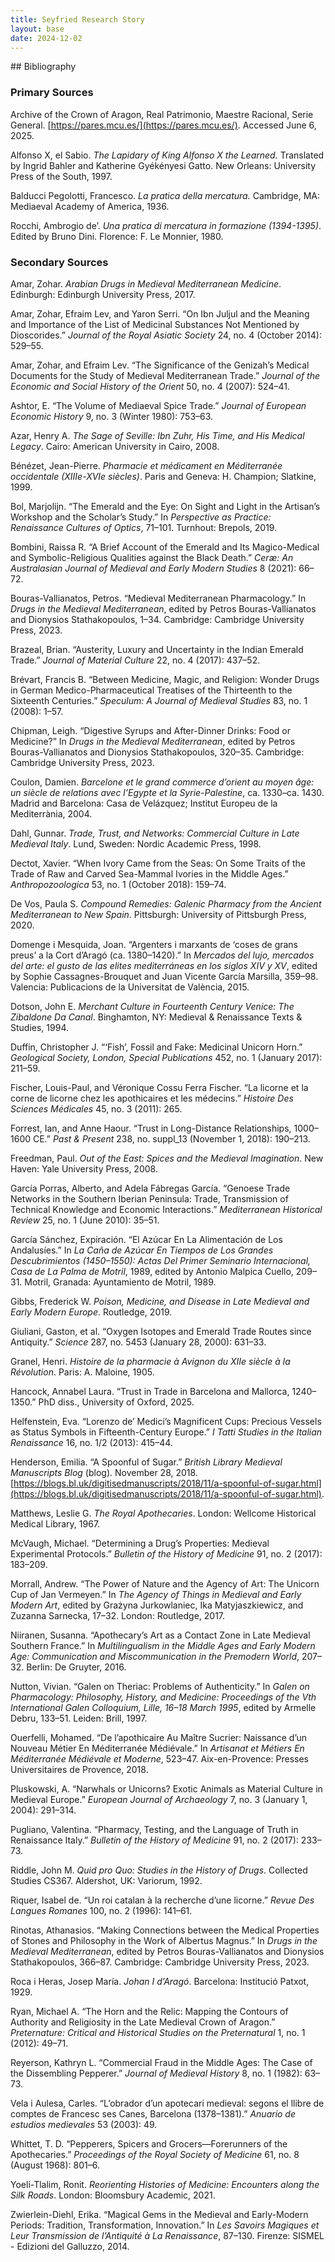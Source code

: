 ```yaml
---
title: Seyfried Research Story
layout: base
date: 2024-12-02
---
```

<link rel="stylesheet" href="path/to/bootstrap.min.css">
<link rel="stylesheet" href="assets/css/main.css">
## Bibliography

### Primary Sources
Archive of the Crown of Aragon, Real Patrimonio, Maestre Racional, Serie General. [https://pares.mcu.es/](https://pares.mcu.es/). Accessed June 6, 2025.

Alfonso X, el Sabio. *The Lapidary of King Alfonso X the Learned.* Translated by Ingrid Bahler and Katherine Gyékényesi Gatto. New Orleans: University Press of the South, 1997.

Balducci Pegolotti, Francesco. *La pratica della mercatura.* Cambridge, MA: Mediaeval Academy of America, 1936.

Rocchi, Ambrogio de’. *Una pratica di mercatura in formazione (1394-1395)*. Edited by Bruno Dini. Florence: F. Le Monnier, 1980.
<br style="clear: both">
### Secondary Sources
Amar, Zohar. *Arabian Drugs in Medieval Mediterranean Medicine*. Edinburgh: Edinburgh University Press, 2017.

Amar, Zohar, Efraim Lev, and Yaron Serri. “On Ibn Juljul and the Meaning and Importance of the List of Medicinal Substances Not Mentioned by Dioscorides.” *Journal of the Royal Asiatic Society* 24, no. 4 (October 2014): 529–55.

Amar, Zohar, and Efraim Lev. “The Significance of the Genizah’s Medical Documents for the Study of Medieval Mediterranean Trade.” *Journal of the Economic and Social History of the Orient* 50, no. 4 (2007): 524–41.

Ashtor, E. “The Volume of Mediaeval Spice Trade.” *Journal of European Economic History* 9, no. 3 (Winter 1980): 753–63.

Azar, Henry A. *The Sage of Seville: Ibn Zuhr, His Time, and His Medical Legacy*. Cairo: American University in Cairo, 2008.

Bénézet, Jean-Pierre. *Pharmacie et médicament en Méditerranée occidentale (XIIIe-XVIe siècles)*. Paris and Geneva: H. Champion; Slatkine, 1999.

Bol, Marjolijn. “The Emerald and the Eye: On Sight and Light in the Artisan’s Workshop and the Scholar’s Study.” In *Perspective as Practice: Renaissance Cultures of Optics*, 71–101. Turnhout: Brepols, 2019.

Bombini, Raissa R. “A Brief Account of the Emerald and Its Magico-Medical and Symbolic-Religious Qualities against the Black Death.” *Ceræ: An Australasian Journal of Medieval and Early Modern Studies* 8 (2021): 66–72.

Bouras-Vallianatos, Petros. “Medieval Mediterranean Pharmacology.” In *Drugs in the Medieval Mediterranean*, edited by Petros Bouras-Vallianatos and Dionysios Stathakopoulos, 1–34. Cambridge: Cambridge University Press, 2023.

Brazeal, Brian. “Austerity, Luxury and Uncertainty in the Indian Emerald Trade.” *Journal of Material Culture* 22, no. 4 (2017): 437–52.

Brévart, Francis B. “Between Medicine, Magic, and Religion: Wonder Drugs in German Medico-Pharmaceutical Treatises of the Thirteenth to the Sixteenth Centuries.” *Speculum: A Journal of Medieval Studies* 83, no. 1 (2008): 1–57.

Chipman, Leigh. “Digestive Syrups and After-Dinner Drinks: Food or Medicine?” In *Drugs in the Medieval Mediterranean*, edited by Petros Bouras-Vallianatos and Dionysios Stathakopoulos, 320–35. Cambridge: Cambridge University Press, 2023.

Coulon, Damien. *Barcelone et le grand commerce d’orient au moyen âge: un siècle de relations avec l’Egypte et la Syrie-Palestine*, ca. 1330–ca. 1430. Madrid and Barcelona: Casa de Velázquez; Institut Europeu de la Mediterrània, 2004.

Dahl, Gunnar. *Trade, Trust, and Networks: Commercial Culture in Late Medieval Italy*. Lund, Sweden: Nordic Academic Press, 1998.

Dectot, Xavier. “When Ivory Came from the Seas: On Some Traits of the Trade of Raw and Carved Sea-Mammal Ivories in the Middle Ages.” *Anthropozoologica* 53, no. 1 (October 2018): 159–74.

De Vos, Paula S. *Compound Remedies: Galenic Pharmacy from the Ancient Mediterranean to New Spain*. Pittsburgh: University of Pittsburgh Press, 2020.

Domenge i Mesquida, Joan. “Argenters i marxants de ‘coses de grans preus’ a la Cort d’Aragó (ca. 1380–1420).” In *Mercados del lujo, mercados del arte: el gusto de las elites mediterráneas en los siglos XIV y XV*, edited by Sophie Cassagnes-Brouquet and Juan Vicente García Marsilla, 359–98. Valencia: Publicacions de la Universitat de València, 2015.

Dotson, John E. *Merchant Culture in Fourteenth Century Venice: The Zibaldone Da Canal*. Binghamton, NY: Medieval & Renaissance Texts & Studies, 1994.

Duffin, Christopher J. “‘Fish’, Fossil and Fake: Medicinal Unicorn Horn.” *Geological Society, London, Special Publications* 452, no. 1 (January 2017): 211–59.

Fischer, Louis-Paul, and Véronique Cossu Ferra Fischer. “La licorne et la corne de licorne chez les apothicaires et les médecins.” *Histoire Des Sciences Médicales* 45, no. 3 (2011): 265.

Forrest, Ian, and Anne Haour. “Trust in Long-Distance Relationships, 1000–1600 CE.” *Past & Present* 238, no. suppl_13 (November 1, 2018): 190–213.

Freedman, Paul. *Out of the East: Spices and the Medieval Imagination*. New Haven: Yale University Press, 2008.

García Porras, Alberto, and Adela Fábregas García. “Genoese Trade Networks in the Southern Iberian Peninsula: Trade, Transmission of Technical Knowledge and Economic Interactions.” *Mediterranean Historical Review* 25, no. 1 (June 2010): 35–51.

García Sánchez, Expiración. “El Azúcar En La Alimentación de Los Andalusíes.” In *La Caña de Azúcar En Tiempos de Los Grandes Descubrimientos (1450–1550): Actas Del Primer Seminario Internacional, Casa de La Palma de Motril*, 1989, edited by Antonio Malpica Cuello, 209–31. Motril, Granada: Ayuntamiento de Motril, 1989.

Gibbs, Frederick W. *Poison, Medicine, and Disease in Late Medieval and Early Modern Europe*. Routledge, 2019.

Giuliani, Gaston, et al. “Oxygen Isotopes and Emerald Trade Routes since Antiquity.” *Science* 287, no. 5453 (January 28, 2000): 631–33.

Granel, Henri. *Histoire de la pharmacie à Avignon du XIIe siècle à la Révolution*. Paris: A. Maloine, 1905.

Hancock, Annabel Laura. “Trust in Trade in Barcelona and Mallorca, 1240–1350.” PhD diss., University of Oxford, 2025.

Helfenstein, Eva. “Lorenzo de’ Medici’s Magnificent Cups: Precious Vessels as Status Symbols in Fifteenth-Century Europe.” *I Tatti Studies in the Italian Renaissance* 16, no. 1/2 (2013): 415–44.

Henderson, Emilia. “A Spoonful of Sugar.” *British Library Medieval Manuscripts Blog* (blog). November 28, 2018. [https://blogs.bl.uk/digitisedmanuscripts/2018/11/a-spoonful-of-sugar.html](https://blogs.bl.uk/digitisedmanuscripts/2018/11/a-spoonful-of-sugar.html).

Matthews, Leslie G. *The Royal Apothecaries*. London: Wellcome Historical Medical Library, 1967.

McVaugh, Michael. “Determining a Drug’s Properties: Medieval Experimental Protocols.” *Bulletin of the History of Medicine* 91, no. 2 (2017): 183–209.

Morrall, Andrew. “The Power of Nature and the Agency of Art: The Unicorn Cup of Jan Vermeyen.” In *The Agency of Things in Medieval and Early Modern Art*, edited by Grażyna Jurkowlaniec, Ika Matyjaszkiewicz, and Zuzanna Sarnecka, 17–32. London: Routledge, 2017.

Niiranen, Susanna. “Apothecary’s Art as a Contact Zone in Late Medieval Southern France.” In *Multilingualism in the Middle Ages and Early Modern Age: Communication and Miscommunication in the Premodern World*, 207–32. Berlin: De Gruyter, 2016.

Nutton, Vivian. “Galen on Theriac: Problems of Authenticity.” In *Galen on Pharmacology: Philosophy, History, and Medicine: Proceedings of the Vth International Galen Colloquium, Lille, 16–18 March 1995*, edited by Armelle Debru, 133–51. Leiden: Brill, 1997.

Ouerfelli, Mohamed. “De l’apothicaire Au Maître Sucrier: Naissance d’un Nouveau Métier En Méditerranée Médiévale.” In *Artisanat et Métiers En Méditerranée Médiévale et Moderne*, 523–47. Aix-en-Provence: Presses Universitaires de Provence, 2018.

Pluskowski, A. “Narwhals or Unicorns? Exotic Animals as Material Culture in Medieval Europe.” *European Journal of Archaeology* 7, no. 3 (January 1, 2004): 291–314.

Pugliano, Valentina. “Pharmacy, Testing, and the Language of Truth in Renaissance Italy.” *Bulletin of the History of Medicine* 91, no. 2 (2017): 233–73.

Riddle, John M. *Quid pro Quo: Studies in the History of Drugs*. Collected Studies CS367. Aldershot, UK: Variorum, 1992.

Riquer, Isabel de. “Un roi catalan à la recherche d’une licorne.” *Revue Des Langues Romanes* 100, no. 2 (1996): 141–61.

Rinotas, Athanasios. “Making Connections between the Medical Properties of Stones and Philosophy in the Work of Albertus Magnus.” In *Drugs in the Medieval Mediterranean*, edited by Petros Bouras-Vallianatos and Dionysios Stathakopoulos, 366–87. Cambridge: Cambridge University Press, 2023.

Roca i Heras, Josep María. *Johan I d’Aragó*. Barcelona: Institució Patxot, 1929.

Ryan, Michael A. “The Horn and the Relic: Mapping the Contours of Authority and Religiosity in the Late Medieval Crown of Aragon.” *Preternature: Critical and Historical Studies on the Preternatural* 1, no. 1 (2012): 49–71.

Reyerson, Kathryn L. “Commercial Fraud in the Middle Ages: The Case of the Dissembling Pepperer.” *Journal of Medieval History* 8, no. 1 (1982): 63–73. 

Vela i Aulesa, Carles. “L’obrador d’un apotecari medieval: segons el llibre de comptes de Francesc ses Canes, Barcelona (1378–1381).” *Anuario de estudios medievales* 53 (2003): 49.

Whittet, T. D. “Pepperers, Spicers and Grocers—Forerunners of the Apothecaries.” *Proceedings of the Royal Society of Medicine* 61, no. 8 (August 1968): 801–6.

Yoeli-Tlalim, Ronit. *Reorienting Histories of Medicine: Encounters along the Silk Roads*. London: Bloomsbury Academic, 2021.

Zwierlein-Diehl, Erika. “Magical Gems in the Medieval and Early-Modern Periods: Tradition, Transformation, Innovation.” In *Les Savoirs Magiques et Leur Transmission de l’Antiquité à La Renaissance*, 87–130. Firenze: SISMEL - Edizioni del Galluzzo, 2014.

